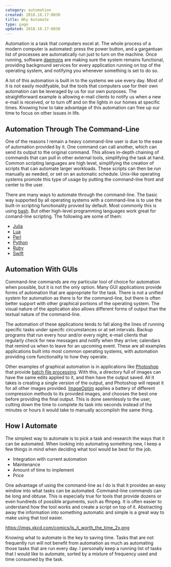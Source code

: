 ```yaml
---
category: automation
created: 2018.10.17:0030
title: Why Automate
type: page
updated: 2018.10.17:0030
---
```


Automation is a task that computers excel at. The whole process of a modern computer is automated: press the power button, and a gargantuan list of processes are automatically run just to turn on the machine. Once running, software [daemons](https://en.wikipedia.org/wiki/Daemon_(computing)) are making sure the system remains functional, providing background services for every application running on top of the operating system, and notifying you whenever something is set to do so.

A lot of this automation is built in to the systems we use every day. Most of it is not easily modifyable, but the tools that computers use for their own automation can be leveraged by us for our own purposes. The straightforward example is allowing e-mail clients to notify us when a new e-mail is received, or to turn off and on the lights in our homes at specific times. Knowing how to take advantage of this automation can free up our time to focus on other issues in life.

## Automation Through The Command-Line

One of the reasons I remain a heavy command-line user is due to the ease of automation provided by it. One command can call another, which can send its output to the original command. This allows in-depth chaining of commands that can pull in other external tools, simplifying the task at hand. Common scripting languages are high level, simplifying the creation of scripts that can automate larger workloads. These scripts can then be run manually as needed, or set on an automatic schedule. Unix-like operating systems promote this type of usage by putting the command-line front and center to the user.

There are many ways to automate through the command-line. The basic way supported by all operating systems with a command-line is to use the built-in scripting functionality provied by default. Most commonly this is using [bash](https://en.wikipedia.org/wiki/Bash_(Unix_shell)). But other high-level programming languages work great for comand-line scripting. The following are some of them:

- [Julia](https://julialang.org/)
- [Lua](https://www.lua.org/)
- [Perl](https://www.perl.org/)
- [Python](https://www.python.org/)
- [Ruby](https://www.ruby-lang.org)
- [Swift](https://swift.org/)

## Automation With GUIs

Command-line commands are my particular tool of choice for automation when possible, but it is not the only option. Many GUI applications provide forms of automation that are appropriate for the task. There is not a unified system for automation as there is for the command-line, but there is often better support with other graphical portions of the operating system. The visual nature of the application also allows different forms of output than the textual nature of the command-line.

The automation of these applications tends to fall along the lines of running specific tasks under specifc circumstances or at set intervals. Backup programs that run every hour and/or every night; e-mail clients that regularly check for new messages and notify when they arrive; calendars that remind us when to leave for an upcoming event. These are all examples applications built into most common operating systems, with automation providing core functionality to how they operate.

Other examples of graphical automation is in applications like [Photoshop](https://en.wikipedia.org/wiki/Adobe_Photoshop) that provide [batch file processing](https://helpx.adobe.com/photoshop/using/processing-batch-files.html). With this, a directory full of images can have the same edits applied to it, and then have the output saved. All it takes is creating a single version of the output, and Photoshop will repeat it for all other images provided. [ImageOptim](https://imageoptim.com) applies a battery of different compression methods to its provided images, and chooses the best one before providing the final output. This is done seemlessly to the user, cutting down the time to complete its task into seconds instead of the minutes or hours it would take to manually accomplish the same thing.

## How I Automate

The simplest way to automate is to pick a task and research the ways that it can be automated. When looking into automating something new, I keep a few things in mind when deciding what tool would be best for the job.

- Integration with current automation
- Maintenance
- Amount of time to implement
- Price

One advantage of using the command-line as I do is that it provides an easy window into what tasks can be automated. Command-line commands can be long and obtuse. This is especially true for tools that provide dozens or even hundreds of possible arguments, such as ffmpeg. It is often easier to understand how the tool works and create a script on top of it. Abstracting away the information into something automatic and simple is a great way to make using that tool easier.

<https://imgs.xkcd.com/comics/is_it_worth_the_time_2x.png>

Knowing what to automate is the key to saving time. Tasks that are not frequently run will not benefit from automation as much as automating those tasks that are run every day. I personally keep a running list of tasks that I would like to automate, sorted by a mixture of frequency used and time consumed by the task.
